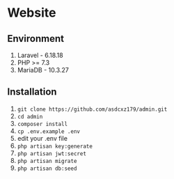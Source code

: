 # Website

## Environment
1. Laravel - 6.18.18
2. PHP >= 7.3
3. MariaDB - 10.3.27

## Installation
1. `git clone https://github.com/asdcxz179/admin.git`
2. `cd admin`
3. `composer install`
4. `cp .env.example .env`
5. edit your .env file
6. `php artisan key:generate`
7. `php artisan jwt:secret`
8. `php artisan migrate`
9. `php artisan db:seed`
